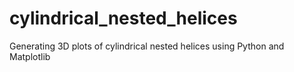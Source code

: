 # cylindrical_nested_helices
Generating 3D plots of cylindrical nested helices using Python and Matplotlib
